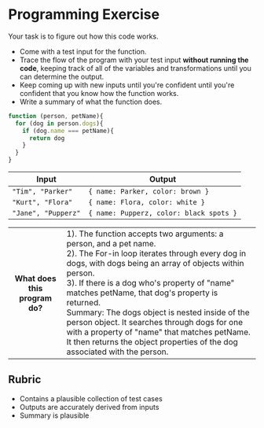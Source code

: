 # Programming Exercise

Your task is to figure out how this code works.

* Come with a test input for the function.
* Trace the flow of the program with your test input **without running the code**, keeping track of all of the variables and transformations until you can determine the output.
* Keep coming up with new inputs until you're confident until you're confident that you know how the function works.
* Write a summary of what the function does.

```js
function (person, petName){
  for (dog in person.dogs){
    if (dog.name === petName){
      return dog
    }
  }
}
```

| Input           | Output                 |
| --------------- | ---------------------- |
|`"Tim", "Parker"`  |`{ name: Parker, color: brown }`  | 
|`"Kurt", "Flora"`  |`{ name: Flora, color: white }`    | 
|`"Jane", "Pupperz"`|`{ name: Pupperz, color: black spots }`  | 

<table>
  <tr>
    <th>What does this program do?</th>
    <td>1). The function accepts two arguments: a person, and a pet name.<br>
2). The For-in loop iterates through every dog in dogs, with dogs being an array of objects within person.<br>
3). If there is a dog who's property of "name" matches petName, that dog's property is returned.<br>
Summary: The dogs object is nested inside of the person object. It searches through dogs for one with a property of "name" that matches petName. It then returns the object properties of the dog associated with the person.</td>
  </tr>
</table>

## Rubric

* Contains a plausible collection of test cases
* Outputs are accurately derived from inputs
* Summary is plausible
